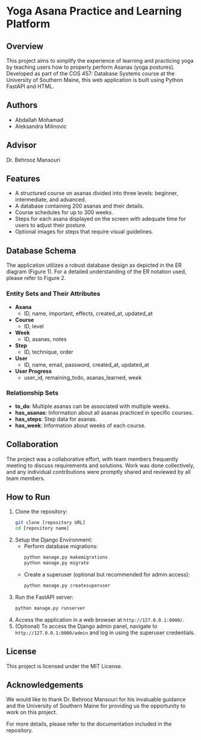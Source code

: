 # Yoga Asana Practice and Learning Platform

## Overview

This project aims to simplify the experience of learning and practicing yoga by teaching users how to properly perform Asanas (yoga postures). Developed as part of the COS 457: Database Systems course at the University of Southern Maine, this web application is built using Python FastAPI and HTML.

## Authors

- Abdallah Mohamad
- Aleksandra Milinovic

## Advisor

Dr. Behrooz Mansouri

## Features

- A structured course on asanas divided into three levels: beginner, intermediate, and advanced.
- A database containing 200 asanas and their details.
- Course schedules for up to 300 weeks.
- Steps for each asana displayed on the screen with adequate time for users to adjust their posture.
- Optional images for steps that require visual guidelines.

## Database Schema

The application utilizes a robust database design as depicted in the ER diagram (Figure 1). For a detailed understanding of the ER notation used, please refer to Figure 2.

### Entity Sets and Their Attributes

- **Asana**
  - ID, name, important, effects, created_at, updated_at
- **Course**
  - ID, level
- **Week**
  - ID, asanas, notes
- **Step**
  - ID, technique, order
- **User**
  - ID, name, email, password, created_at, updated_at
- **User Progress**
  - user_id, remaining_todo, asanas_learned, week

### Relationship Sets

- **to_do**: Multiple asanas can be associated with multiple weeks.
- **has_asanas**: Information about all asanas practiced in specific courses.
- **has_steps**: Step data for asanas.
- **has_week**: Information about weeks of each course.

## Collaboration

The project was a collaborative effort, with team members frequently meeting to discuss requirements and solutions. Work was done collectively, and any individual contributions were promptly shared and reviewed by all team members.

## How to Run

1. Clone the repository:
   ```bash
   git clone [repository URL]
   cd [repository name]
   ```
2. Setup the Django Environment:
   - Perform database migrations:
     ```bash
     python manage.py makemigrations
     python manage.py migrate
     ```
   - Create a superuser (optional but recommended for admin access):
     ```bash
     python manage.py createsuperuser
     ```
4. Run the FastAPI server:
   ```bash
   python manage.py runserver
   ```
5. Access the application in a web browser at `http://127.0.0.1:8000/`.
6. (Optional) To access the Django admin panel, navigate to `http://127.0.0.1:8000/admin` and log in using the superuser credentials.

## License

This project is licensed under the MIT License.

## Acknowledgements

We would like to thank Dr. Behrooz Mansouri for his invaluable guidance and the University of Southern Maine for providing us the opportunity to work on this project.

For more details, please refer to the documentation included in the repository.
